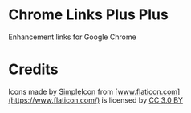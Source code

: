 # Chrome Links Plus Plus

Enhancement links for Google Chrome

# Credits

Icons made by [SimpleIcon](https://www.flaticon.com/authors/simpleicon) from [www.flaticon.com](https://www.flaticon.com/) is licensed by [CC 3.0 BY](http://creativecommons.org/licenses/by/3.0/)
